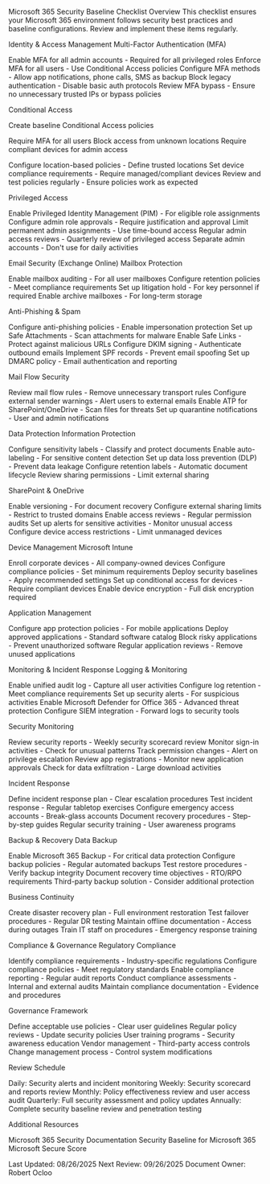 Microsoft 365 Security Baseline Checklist
Overview
This checklist ensures your Microsoft 365 environment follows security best practices and baseline configurations. Review and implement these items regularly.

Identity & Access Management
Multi-Factor Authentication (MFA)

 Enable MFA for all admin accounts - Required for all privileged roles
 Enforce MFA for all users - Use Conditional Access policies
 Configure MFA methods - Allow app notifications, phone calls, SMS as backup
 Block legacy authentication - Disable basic auth protocols
 Review MFA bypass - Ensure no unnecessary trusted IPs or bypass policies

Conditional Access

 Create baseline Conditional Access policies

 Require MFA for all users
 Block access from unknown locations
 Require compliant devices for admin access


 Configure location-based policies - Define trusted locations
 Set device compliance requirements - Require managed/compliant devices
 Review and test policies regularly - Ensure policies work as expected

Privileged Access

 Enable Privileged Identity Management (PIM) - For eligible role assignments
 Configure admin role approvals - Require justification and approval
 Limit permanent admin assignments - Use time-bound access
 Regular admin access reviews - Quarterly review of privileged access
 Separate admin accounts - Don't use for daily activities


Email Security (Exchange Online)
Mailbox Protection

 Enable mailbox auditing - For all user mailboxes
 Configure retention policies - Meet compliance requirements
 Set up litigation hold - For key personnel if required
 Enable archive mailboxes - For long-term storage

Anti-Phishing & Spam

 Configure anti-phishing policies - Enable impersonation protection
 Set up Safe Attachments - Scan attachments for malware
 Enable Safe Links - Protect against malicious URLs
 Configure DKIM signing - Authenticate outbound emails
 Implement SPF records - Prevent email spoofing
 Set up DMARC policy - Email authentication and reporting

Mail Flow Security

 Review mail flow rules - Remove unnecessary transport rules
 Configure external sender warnings - Alert users to external emails
 Enable ATP for SharePoint/OneDrive - Scan files for threats
 Set up quarantine notifications - User and admin notifications


Data Protection
Information Protection

 Configure sensitivity labels - Classify and protect documents
 Enable auto-labeling - For sensitive content detection
 Set up data loss prevention (DLP) - Prevent data leakage
 Configure retention labels - Automatic document lifecycle
 Review sharing permissions - Limit external sharing

SharePoint & OneDrive

 Enable versioning - For document recovery
 Configure external sharing limits - Restrict to trusted domains
 Enable access reviews - Regular permission audits
 Set up alerts for sensitive activities - Monitor unusual access
 Configure device access restrictions - Limit unmanaged devices


Device Management
Microsoft Intune

 Enroll corporate devices - All company-owned devices
 Configure compliance policies - Set minimum requirements
 Deploy security baselines - Apply recommended settings
 Set up conditional access for devices - Require compliant devices
 Enable device encryption - Full disk encryption required

Application Management

 Configure app protection policies - For mobile applications
 Deploy approved applications - Standard software catalog
 Block risky applications - Prevent unauthorized software
 Regular application reviews - Remove unused applications


Monitoring & Incident Response
Logging & Monitoring

 Enable unified audit log - Capture all user activities
 Configure log retention - Meet compliance requirements
 Set up security alerts - For suspicious activities
 Enable Microsoft Defender for Office 365 - Advanced threat protection
 Configure SIEM integration - Forward logs to security tools

Security Monitoring

 Review security reports - Weekly security scorecard review
 Monitor sign-in activities - Check for unusual patterns
 Track permission changes - Alert on privilege escalation
 Review app registrations - Monitor new application approvals
 Check for data exfiltration - Large download activities

Incident Response

 Define incident response plan - Clear escalation procedures
 Test incident response - Regular tabletop exercises
 Configure emergency access accounts - Break-glass accounts
 Document recovery procedures - Step-by-step guides
 Regular security training - User awareness programs


Backup & Recovery
Data Backup

 Enable Microsoft 365 Backup - For critical data protection
 Configure backup policies - Regular automated backups
 Test restore procedures - Verify backup integrity
 Document recovery time objectives - RTO/RPO requirements
 Third-party backup solution - Consider additional protection

Business Continuity

 Create disaster recovery plan - Full environment restoration
 Test failover procedures - Regular DR testing
 Maintain offline documentation - Access during outages
 Train IT staff on procedures - Emergency response training


Compliance & Governance
Regulatory Compliance

 Identify compliance requirements - Industry-specific regulations
 Configure compliance policies - Meet regulatory standards
 Enable compliance reporting - Regular audit reports
 Conduct compliance assessments - Internal and external audits
 Maintain compliance documentation - Evidence and procedures

Governance Framework

 Define acceptable use policies - Clear user guidelines
 Regular policy reviews - Update security policies
 User training programs - Security awareness education
 Vendor management - Third-party access controls
 Change management process - Control system modifications


Review Schedule

Daily: Security alerts and incident monitoring
Weekly: Security scorecard and reports review
Monthly: Policy effectiveness review and user access audit
Quarterly: Full security assessment and policy updates
Annually: Complete security baseline review and penetration testing


Additional Resources

Microsoft 365 Security Documentation
Security Baseline for Microsoft 365
Microsoft Secure Score


Last Updated: 08/26/2025
Next Review: 09/26/2025
Document Owner: Robert Ocloo